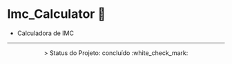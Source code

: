 # Imc_Calculator 🧮

- Calculadora de IMC
---

<p align="center">
 > Status do Projeto: concluído :white_check_mark:
</p>
